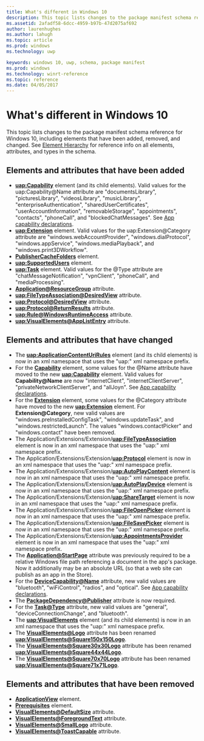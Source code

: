```yaml
---
title: What's different in Windows 10
description: This topic lists changes to the package manifest schema reference for Windows 10, including elements that have been added, removed, and changed.
ms.assetid: 2afadf58-6dcc-4959-b97b-47d2075af692
author: laurenhughes
ms.author: lahugh
ms.topic: article
ms.prod: windows
ms.technology: uwp

keywords: windows 10, uwp, schema, package manifest
ms.prod: windows
ms.technology: winrt-reference
ms.topic: reference
ms.date: 04/05/2017
---
```


# What's different in Windows 10


This topic lists changes to the package manifest schema reference for Windows 10, including elements that have been added, removed, and changed. See [Element Hierarchy](root-elements.md) for reference info on all elements, attributes, and types in the schema.

## Elements and attributes that have been added


-   [**uap:Capability**](element-uap-capability.md) element (and its child elements). Valid values for the uap:Capability@Name attribute are "documentsLibrary", "picturesLibrary", "videosLibrary", "musicLibrary", "enterpriseAuthentication", "sharedUserCertificates", "userAccountInformation", "removableStorage", "appointments", "contacts", "phoneCall", and "blockedChatMessages". See [App capability declarations](https://msdn.microsoft.com/library/windows/apps/hh464936).
-   [**uap:Extension**](element-uap-extension.md) element. Valid values for the uap:Extension@Category attribute are "windows.webAccountProvider", "windows.dialProtocol", "windows.appService", "windows.mediaPlayback", and "windows.print3DWorkflow".
-   [**PublisherCacheFolders**](element-publishercachefolders.md) element.
-   [**uap:SupportedUsers**](element-uap-supportedusers.md) element.
-   [**uap:Task**](element-uap-task.md) element. Valid values for the @Type attribute are "chatMessageNotification", "vpnClient", "phoneCall", and "mediaProcessing".
-   [**Application@ResourceGroup**](element-application.md) attribute.
-   [**uap:FileTypeAssociation@DesiredView**](element-uap-filetypeassociation.md) attribute.
-   [**uap:Protocol@DesiredView**](element-uap-protocol.md) attribute.
-   [**uap:Protocol@ReturnResults**](element-uap-protocol.md) attribute.
-   [**uap:Rule@WindowsRuntimeAccess**](element-uap-rule.md) attribute.
-   [**uap:VisualElements@AppListEntry**](element-uap-visualelements.md) attribute.

## Elements and attributes that have changed


-   The [**uap:ApplicationContentUriRules**](element-uap-applicationcontenturirules.md) element (and its child elements) is now in an xml namespace that uses the "uap:" xml namespace prefix.
-   For the [**Capability**](element-capability.md) element, some values for the @Name attribute have moved to the new [**uap:Capability**](element-uap-capability.md) element. Valid values for **Capability@Name** are now "internetClient", "internetClientServer", "privateNetworkClientServer", and "allJoyn". See [App capability declarations](https://msdn.microsoft.com/library/windows/apps/hh464936).
-   For the [**Extension**](element-1-extension.md) element, some values for the @Category attribute have moved to the new [**uap:Extension**](element-uap-extension.md) element. For **Extension@Category**, new valid values are "windows.preInstalledConfigTask", "windows.updateTask", and "windows.restrictedLaunch". The values "windows.contactPicker" and "windows.contact" have been removed.
-   The Application/Extensions/Extension/[**uap:FileTypeAssociation**](element-uap-filetypeassociation.md) element is now in an xml namespace that uses the "uap:" xml namespace prefix.
-   The Application/Extensions/Extension/[**uap:Protocol**](element-uap-protocol.md) element is now in an xml namespace that uses the "uap:" xml namespace prefix.
-   The Application/Extensions/Extension/[**uap:AutoPlayContent**](element-uap-autoplaycontent.md) element is now in an xml namespace that uses the "uap:" xml namespace prefix.
-   The Application/Extensions/Extension/[**uap:AutoPlayDevice**](element-uap-autoplaydevice.md) element is now in an xml namespace that uses the "uap:" xml namespace prefix.
-   The Application/Extensions/Extension/[**uap:ShareTarget**](element-uap-sharetarget.md) element is now in an xml namespace that uses the "uap:" xml namespace prefix.
-   The Application/Extensions/Extension/[**uap:FileOpenPicker**](element-uap-fileopenpicker.md) element is now in an xml namespace that uses the "uap:" xml namespace prefix.
-   The Application/Extensions/Extension/[**uap:FileSavePicker**](element-uap-filesavepicker.md) element is now in an xml namespace that uses the "uap:" xml namespace prefix.
-   The Application/Extensions/Extension/[**uap:AppointmentsProvider**](element-uap-appointmentsprovider.md) element is now in an xml namespace that uses the "uap:" xml namespace prefix.
-   The [**Application@StartPage**](element-application.md) attribute was previously required to be a relative Windows file path referencing a document in the app's package. Now it additionally may be an absolute URL (so that a web site can publish as an app in the Store).
-   For the [**DeviceCapability@Name**](element-devicecapability.md) attribute, new valid values are "bluetooth", "wiFiControl", "radios", and "optical". See [App capability declarations](https://msdn.microsoft.com/library/windows/apps/hh464936).
-   The [**PackageDependency@Publisher**](element-packagedependency.md) attribute is now required.
-   For the [**Task@Type**](element-task.md) attribute, new valid values are "general", "deviceConnectionChange", and "bluetooth".
-   The [**uap:VisualElements**](element-uap-visualelements.md) element (and its child elements) is now in an xml namespace that uses the "uap:" xml namespace prefix.
-   The [**VisualElements@Logo**](https://msdn.microsoft.com/library/windows/apps/dn423310) attribute has been renamed [**uap:VisualElements@Square150x150Logo**](element-uap-visualelements.md).
-   The [**VisualElements@Square30x30Logo**](https://msdn.microsoft.com/library/windows/apps/dn423310) attribute has been renamed [**uap:VisualElements@Square44x44Logo**](element-uap-visualelements.md).
-   The [**VisualElements@Square70x70Logo**](https://msdn.microsoft.com/library/windows/apps/dn423310) attribute has been renamed [**uap:VisualElements@Square71x71Logo**](element-uap-visualelements.md).

## Elements and attributes that have been removed


-   [**ApplicationView**](https://msdn.microsoft.com/library/windows/apps/dn391667) element.
-   [**Prerequisites**](https://msdn.microsoft.com/library/windows/apps/dn423292) element.
-   [**VisualElements@DefaultSize**](https://msdn.microsoft.com/library/windows/apps/dn423310) attribute.
-   [**VisualElements@ForegroundText**](https://msdn.microsoft.com/library/windows/apps/dn423310) attribute.
-   [**VisualElements@SmallLogo**](https://msdn.microsoft.com/library/windows/apps/dn423310) attribute.
-   [**VisualElements@ToastCapable**](https://msdn.microsoft.com/library/windows/apps/dn423310) attribute.

 

 



